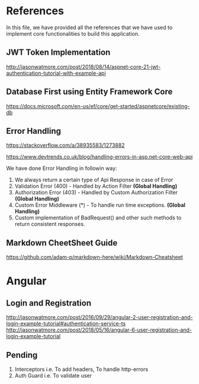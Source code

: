 # References
In this file, we have provided all the references that we have used to implement core functionalities to build this application.
## JWT Token Implementation
http://jasonwatmore.com/post/2018/08/14/aspnet-core-21-jwt-authentication-tutorial-with-example-api

## Database First using Entity Framework Core
https://docs.microsoft.com/en-us/ef/core/get-started/aspnetcore/existing-db

## Error Handling

https://stackoverflow.com/a/38935583/1273882

https://www.devtrends.co.uk/blog/handling-errors-in-asp.net-core-web-api

We have done Error Handling in followin way:
1. We always return a certain type of Api Response in case of Error
2. Validation Error (400) - Handled by Action Filter **(Global Handling)**
3. Authorization Error (403) - Handled by Custom Authorization Filter **(Global Handling)**
4. Custom Error Middleware (*) - To handle run time exceptions. **(Global Handling)**
5. Custom implementation of BadRequest() and other such methods to return consistent responses.

## Markdown CheetSheet Guide
https://github.com/adam-p/markdown-here/wiki/Markdown-Cheatsheet

# Angular

## Login and Registration
http://jasonwatmore.com/post/2016/09/29/angular-2-user-registration-and-login-example-tutorial#authentication-service-ts
http://jasonwatmore.com/post/2018/05/16/angular-6-user-registration-and-login-example-tutorial

## Pending
1. Interceptors i.e. To add headers, To handle http-errors
2. Auth Guard i.e. To validate user
